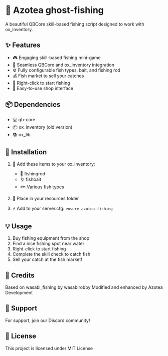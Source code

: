 # 🎣 Azotea ghost-fishing 

A beautiful QBCore skill-based fishing script designed to work with ox_inventory.

## ✨ Features
- 🎮 Engaging skill-based fishing mini-game
- 🔄 Seamless QBCore and ox_inventory integration
- ⚙️ Fully configurable fish types, bait, and fishing rod
- 💰 Fish market to sell your catches
- 🎯 Right-click to start fishing
- 🏪 Easy-to-use shop interface

## 📦 Dependencies
- 💻 qb-core
- 📦 ox_inventory (old version)
- 📚 ox_lib

## 🚀 Installation
1. 📝 Add these items to your ox_inventory:
   - 🎣 fishingrod
   - 🪱 fishbait
   - 🐟 Various fish types

2. 📂 Place in your resources folder
3. ⚡ Add to your server.cfg: `ensure azotea-fishing`

## 💡 Usage
1. Buy fishing equipment from the shop
2. Find a nice fishing spot near water
3. Right-click to start fishing
4. Complete the skill check to catch fish
5. Sell your catch at the fish market!

## 🙌 Credits
Based on wasabi_fishing by wasabirobby
Modified and enhanced by Azotea Development

## 🤝 Support
For support, join our Discord community!

## 📜 License
This project is licensed under MIT License